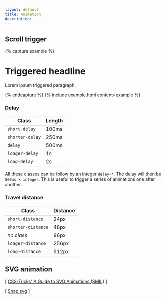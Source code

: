 ```yaml
---
layout: default
title: Animation
description:
---
```



## Scroll trigger

{% capture example %}
<div data-scroll class="vecora">
  <h1 class="vecora animate left">Triggered headline</h1>
  <p class="vecora animate right delay">Lorem ipsum triggered paragraph.</p>
</div>
{% endcapture %}
{% include example.html content=example %}

### Delay

| Class           | Length |
| --------------- | ------ |
| `short-delay`   |  100ms |
| `shorter-delay` |  250ms |
| `delay`         |  500ms |
| `longer-delay`  |     1s |
| `long-delay`    |     2s |

All these classes can be follow by an integer `delay-*`. The delay will then be `500ms × integer`. This is useful to trigger a series of animations one after another.

### Travel distance

| Class              | Distance |
| ------------------ | -------- |
| `short-distance`   |     24px |
| `shorter-distance` |     48px |
| _no class_         |     96px |
| `longer-distance`  |    256px |
| `long-distance`    |    512px |

## SVG animation

[ [CSS-Tricks' A Guide to SVG Animations (SMIL)](https://css-tricks.com/guide-svg-animations-smil/) ]

[ [Snap.svg](http://snapsvg.io) ]
